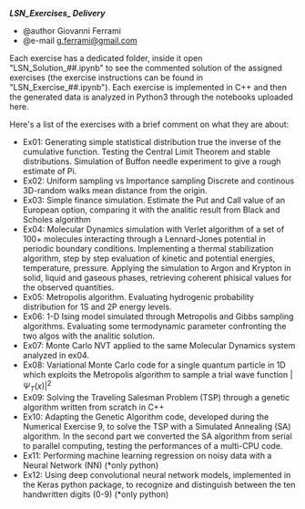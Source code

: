 *********LSN_Exercises_ Delivery*********
+ @author Giovanni Ferrami
+ @e-mail g.ferrami@gmail.com

Each exercise has a dedicated folder, inside it open "LSN_Solution_##.ipynb" to see the commented solution of the assigned exercises (the exercise instructions can be found in "LSN_Exercise_##.ipynb").
Each exercise is implemented in C++ and then the generated data is analyzed in Python3 through the notebooks uploaded here.


Here's a list of the exercises with a brief comment on what they are about:
- Ex01: 
        Generating simple statistical distribution true the inverse of the cumulative function. 
        Testing the Central Limit Theorem and stable distributions.
        Simulation of Buffon needle experiment to give a rough estimate of Pi.
- Ex02: 
        Uniform sampling vs Importance sampling
        Discrete and continous 3D-random walks mean distance from the origin.
- Ex03: 
        Simple finance simulation. Estimate the Put and Call value of an European option, comparing it with the analitic result from Black and Scholes algorithm
- Ex04: 
        Molecular Dynamics simulation with Verlet algorithm of a set of 100+ molecules interacting through a Lennard-Jones potential in periodic      boundary conditions.
        Implementing a thermal stabilization algorithm, step by step evaluation of kinetic and potential energies, temperature, pressure.
        Applying the simulation to Argon and Krypton in solid, liquid and gaseous phases, retrieving coherent phisical values for the observed quantities.
- Ex05: 
        Metropolis algorithm. Evaluating hydrogenic probability distribution for 1S and 2P energy levels.
- Ex06: 
        1-D Ising model simulated through Metropolis and Gibbs sampling algorithms. Evaluating some termodynamic parameter confronting the two algos with the analitic solution.
- Ex07: 
        Monte Carlo NVT applied to the same Molecular Dynamics system analyzed in ex04.
- Ex08: 
        Variational Monte Carlo code for a single quantum particle in 1D which exploits the Metropolis algorithm to sample a trial wave function $|\Psi_T(x)|^2$
- Ex09: 
        Solving the Traveling Salesman Problem (TSP) through a genetic algorithm written from scratch in C++
- Ex10: 
        Adapting the Genetic Algorithm code, developed during the Numerical Exercise 9, to solve the TSP with a Simulated Annealing (SA) algorithm.
        In the second part we converted the SA algorithm from serial to parallel computing, testing the performances of a multi-CPU code.
- Ex11:
        Performing machine learning regression on noisy data with a Neural Network (NN) (*only python)
- Ex12:
        Using deep convolutional neural network models, implemented in the Keras python package, to recognize and distinguish between the ten handwritten digits (0-9) (*only python)
